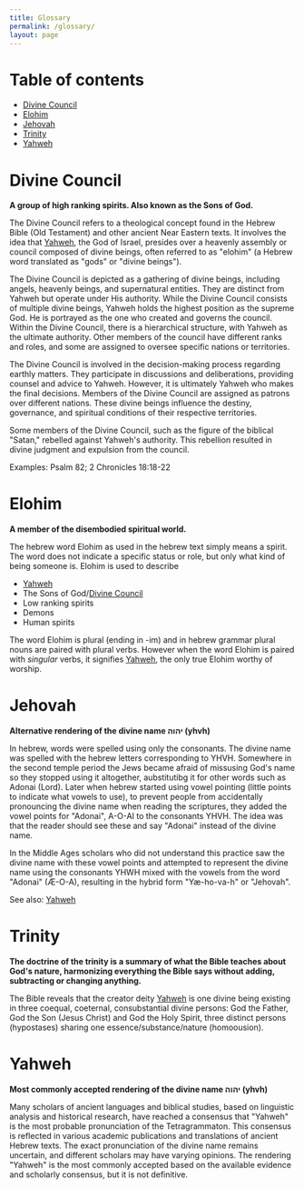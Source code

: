 ```yaml
---
title: Glossary
permalink: /glossary/
layout: page
---
```

# Table of contents

- [Divine Council](#divine-council)
- [Elohim](#elohim)
- [Jehovah](#jehovah)
- [Trinity](#trinity)
- [Yahweh](#yahweh)

# Divine Council

**A group of high ranking spirits. Also known as the Sons of God.**

The Divine Council refers to a theological concept found in the Hebrew Bible (Old Testament) and other ancient Near Eastern texts. It involves the idea that [Yahweh](#yahweh), the God of Israel, presides over a heavenly assembly or council composed of divine beings, often referred to as "elohim" (a Hebrew word translated as "gods" or "divine beings").

The Divine Council is depicted as a gathering of divine beings, including angels, heavenly beings, and supernatural entities. They are distinct from Yahweh but operate under His authority. While the Divine Council consists of multiple divine beings, Yahweh holds the highest position as the supreme God. He is portrayed as the one who created and governs the council. Within the Divine Council, there is a hierarchical structure, with Yahweh as the ultimate authority. Other members of the council have different ranks and roles, and some are assigned to oversee specific nations or territories.

The Divine Council is involved in the decision-making process regarding earthly matters. They participate in discussions and deliberations, providing counsel and advice to Yahweh. However, it is ultimately Yahweh who makes the final decisions. Members of the Divine Council are assigned as patrons over different nations. These divine beings influence the destiny, governance, and spiritual conditions of their respective territories.

Some members of the Divine Council, such as the figure of the biblical "Satan," rebelled against Yahweh's authority. This rebellion resulted in divine judgment and expulsion from the council.

Examples: Psalm 82; 2 Chronicles 18:18-22

# Elohim

**A member of the disembodied spiritual world.**

The hebrew word Elohim as used in the hebrew text simply means a spirit. The word does not indicate a specific status or role, but only what kind of being someone is. Elohim is used to describe 

* [Yahweh](#yahweh)
* The Sons of God/[Divine Council](#divine-council)
* Low ranking spirits
* Demons
* Human spirits

The word Elohim is plural (ending in -im) and in hebrew grammar plural nouns are paired with plural verbs. However when the word Elohim is paired with *singular* verbs, it signifies [Yahweh](#yahweh), the only true Elohim worthy of worship.

# Jehovah

**Alternative rendering of the divine name יהוה (yhvh)**

In hebrew, words were spelled using only the consonants. The divine name was spelled with the hebrew letters corresponding to YHVH. Somewhere in the second temple period the Jews became afraid of missusing God's name so they stopped using it altogether, aubstitutibg it for other words such as Adonai (Lord). Later when hebrew started using vowel pointing (little points to indicate what vowels to use), to prevent people from accidentally pronouncing the divine name when reading the scriptures, they added the vowel points for "Adonai", A-O-AI to the consonants YHVH. The idea was that the reader should see these and say "Adonai" instead of the divine name.

In the Middle Ages scholars who did not understand this practice saw the divine name with these vowel points and attempted to represent the divine name using the consonants YHWH mixed with the vowels from the word "Adonai" (Æ-O-A), resulting in the hybrid form "Yæ-ho-va-h" or "Jehovah".

See also: [Yahweh](#yahweh)

# Trinity

**The doctrine of the trinity is a summary of what the Bible teaches about God's nature, harmonizing everything the Bible says without adding, subtracting or changing anything.**

The Bible reveals that the creator deity [Yahweh](#yahweh) is one divine being existing in three coequal, coeternal, consubstantial divine persons: God the Father, God the Son (Jesus Christ) and God the Holy Spirit, three distinct persons (hypostases) sharing one essence/substance/nature (homoousion). 

# Yahweh

**Most commonly accepted rendering of the divine name יהוה (yhvh)**

Many scholars of ancient languages and biblical studies, based on linguistic analysis and historical research, have reached a consensus that "Yahweh" is the most probable pronunciation of the Tetragrammaton. This consensus is reflected in various academic publications and translations of ancient Hebrew texts. The exact pronunciation of the divine name remains uncertain, and different scholars may have varying opinions. The rendering "Yahweh" is the most commonly accepted based on the available evidence and scholarly consensus, but it is not definitive.



